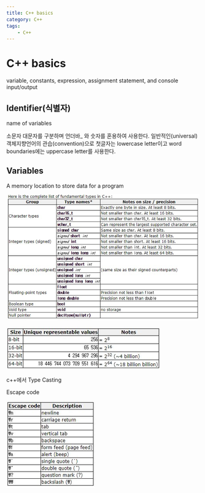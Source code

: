 ```yaml
---
title: C++ basics
category: C++
tags:
    - C++
---
```


# C++ basics

variable, constants, expression, assignment statement, and console input/output

## Identifier(식별자)

name of variables

소문자 대문자를 구분하며 언더바_ 와 숫자를 혼용하여 사용한다.
일반적인(universal) 객체지향언어의 관습(convention)으로 첫글자는 lowercase letter이고 word boundaries에는 uppercase letter를 사용한다.

## Variables

A memory location to store data for a program

[![Alt text](/assets/img/C++/C++variable.jpg "Variable")][cplusplus]

[![Alt text](/assets/img/C++/data_size.jpg)][cplusplus]

c++에서 Type Casting

Escape code

[![Alt text](/assets/img/C++/Escape_code.jpg)][cplusplus]

[cplusplus]: http://www.cplusplus.com/doc/tutorial/variables/
